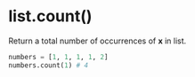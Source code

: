 # list.count()

Return a total number of occurrences of **x** in list.

```python
numbers = [1, 1, 1, 1, 2]
numbers.count(1) # 4
```